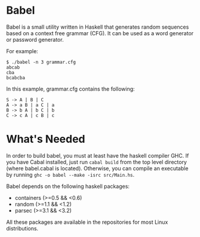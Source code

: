 # Babel
Babel is a small utility written in Haskell that generates random sequences based on a context free grammar (CFG).  It can be used as a word generator or password generator.

For example:
```
$ ./babel -n 3 grammar.cfg
abcab
cba
bcabcba
```
In this example, grammar.cfg contains the following:
```
S -> A | B | C
A -> a B | a C | a
B -> b A | b C | b
C -> c A | c B | c
```
# What's Needed
In order to build babel, you must at least have the haskell compiler GHC.  If you have Cabal installed, just run `cabal build` from the top level directory (where babel.cabal is located).  Otherwise, you can compile an executable by running `ghc -o babel --make -isrc src/Main.hs`.

Babel depends on the following haskell packages:
- containers (>=0.5 && <0.6)
- random (>=1.1 && <1.2)
- parsec (>=3.1 && <3.2)

All these packages are available in the repositories for most Linux distributions.